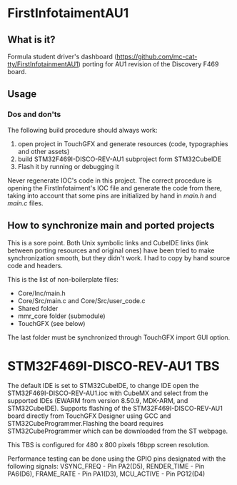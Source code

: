 # FirstInfotaimentAU1
## What is it?
Formula student driver's dashboard (https://github.com/mc-cat-tty/FirstInfotainmentAU1) porting for AU1 revision of the Discovery F469 board.

## Usage
### Dos and don'ts
The following build procedure should always work:
 1. open project in TouchGFX and generate resources (code, typographies and other assets)
 2. build STM32F469I-DISCO-REV-AU1 subproject form STM32CubeIDE
 3. Flash it by running or debugging it

Never regenerate IOC's code in this project. The correct procedure is opening the FirstInfotaiment's IOC file and generate the code from there, taking into account that some pins are initialized by hand in _main.h_ and _main.c_ files.

## How to synchronize main and ported projects
This is a sore point. Both Unix symbolic links and CubeIDE links (link between porting resources and original ones) have been tried to make synchronization smooth, but they didn't work. I had to copy by hand source code and headers.

This is the list of non-boilerplate files:
 - Core/Inc/main.h
 - Core/Src/main.c and Core/Src/user_code.c
 - Shared folder
 - mmr_core folder (submodule)
 - TouchGFX (see below)

The last folder must be synchronized through TouchGFX import GUI option.

# STM32F469I-DISCO-REV-AU1 TBS

The default IDE is set to STM32CubeIDE, to change IDE open the STM32F469I-DISCO-REV-AU1.ioc with CubeMX and select from the supported IDEs (EWARM from version 8.50.9, MDK-ARM, and STM32CubeIDE). Supports flashing of the STM32F469I-DISCO-REV-AU1 board directly from TouchGFX Designer using GCC and STM32CubeProgrammer.Flashing the board requires STM32CubeProgrammer which can be downloaded from the ST webpage. 

This TBS is configured for 480 x 800 pixels 16bpp screen resolution.  

Performance testing can be done using the GPIO pins designated with the following signals: VSYNC_FREQ  - Pin PA2(D5), RENDER_TIME - Pin PA6(D6), FRAME_RATE  - Pin PA1(D3), MCU_ACTIVE  - Pin PG12(D4)
